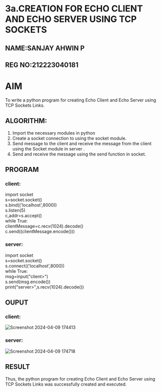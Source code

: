 # 3a.CREATION FOR ECHO CLIENT AND ECHO SERVER USING TCP SOCKETS
## NAME:SANJAY AHWIN P
## REG NO:212223040181
# AIM
To write a python program for creating Echo Client and Echo Server using TCP
Sockets Links.
## ALGORITHM:
1. Import the necessary modules in python
2. Create a socket connection to using the socket module.
3. Send message to the client and receive the message from the client using the Socket module in
 server .
4. Send and receive the message using the send function in socket.
## PROGRAM
### client:
import socket    
s=socket.socket()   
s.bind(('localhost',8000))   
s.listen(5)   
c,addr=s.accept()   
while True:   
    clientMessage=c.recv(1024).decode()  
    c.send((clientMessage.encode()))   
### server:
import socket      
s=socket.socket()   
s.connect(('localhost',8000))   
while True:   
    msg=input("client>")  
    s.send(msg.encode())  
    print("server>",s.recv(1024).decode())   
## OUPUT
### client:
![Screenshot 2024-04-09 174413](https://github.com/sanjayashwinP/3a.Sockets_Creation_for_Echo_Client_and_Echo_Server/assets/147473265/ceebbedf-678b-412d-8c11-8aaedfcae3c2)
### server:
![Screenshot 2024-04-09 174718](https://github.com/sanjayashwinP/3a.Sockets_Creation_for_Echo_Client_and_Echo_Server/assets/147473265/9dacb1b7-4752-4d76-97d0-918a350fac20)

## RESULT
Thus, the python program for creating Echo Client and Echo Server using TCP Sockets Links 
was successfully created and executed.
